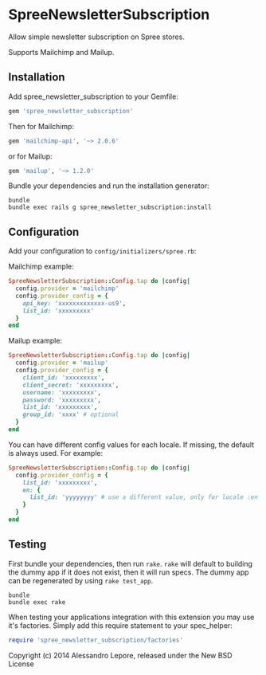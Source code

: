 SpreeNewsletterSubscription
===========================

Allow simple newsletter subscription on Spree stores.

Supports Mailchimp and Mailup.

Installation
------------

Add spree_newsletter_subscription to your Gemfile:

```ruby
gem 'spree_newsletter_subscription'
```

Then for Mailchimp:

```ruby
gem 'mailchimp-api', '~> 2.0.6'
```

or for Mailup:
```ruby
gem 'mailup', '~> 1.2.0'
```

Bundle your dependencies and run the installation generator:

```shell
bundle
bundle exec rails g spree_newsletter_subscription:install
```

Configuration
-------------

Add your configuration to `config/initializers/spree.rb`:

Mailchimp example:

```ruby
SpreeNewsletterSubscription::Config.tap do |config|
  config.provider = 'mailchimp'
  config.provider_config = {
    api_key: 'xxxxxxxxxxxxx-us9',
    list_id: 'xxxxxxxxx'
  }
end
```

Mailup example:

```ruby
SpreeNewsletterSubscription::Config.tap do |config|
  config.provider = 'mailup'
  config.provider_config = {
    client_id: 'xxxxxxxxx',
    client_secret: 'xxxxxxxxx',
    username: 'xxxxxxxxx',
    password: 'xxxxxxxxx',
    list_id: 'xxxxxxxxx',
    group_id: 'xxxx' # optional
  }
end
```

You can have different config values for each locale.
If missing, the default is always used.
For example:

```ruby
SpreeNewsletterSubscription::Config.tap do |config|
  config.provider_config = {
    list_id: 'xxxxxxxxx',
    en: {
      list_id: 'yyyyyyyy' # use a different value, only for locale :en
    }
  }
end
```

Testing
-------

First bundle your dependencies, then run `rake`. `rake` will default to building the dummy app if it does not exist, then it will run specs. The dummy app can be regenerated by using `rake test_app`.

```shell
bundle
bundle exec rake
```

When testing your applications integration with this extension you may use it's factories.
Simply add this require statement to your spec_helper:

```ruby
require 'spree_newsletter_subscription/factories'
```

Copyright (c) 2014 Alessandro Lepore, released under the New BSD License
